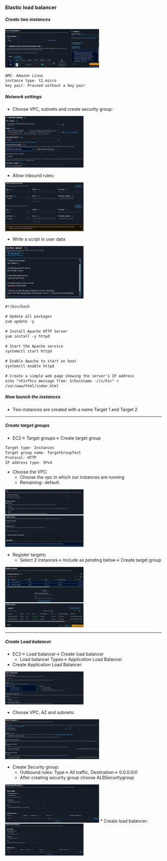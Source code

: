 ### Elastic load balancer
##### Create two instances
<img src=".github/images/img_17.png" alt="elastic load balancer" width="60%"/>

```commandline
AMI- Amazon Linux
instance type- t2.micro
key pair- Proceed without a key pair
```
##### Network settings
* Choose VPC, subnets and create security group:
<img src=".github/images/img_18.png" alt="elastic load balancer" width="50%"/>

* Allow inbound rules:
<img src=".github/images/img_19.png" alt="elastic load balancer" width="50%"/>

* Write a script in user data
<img src=".github/images/img_20.png" alt="elastic load balancer" width="50%"/>

```
#!/bin/bash

# Update all packages
yum update -y

# Install Apache HTTP Server
yum install -y httpd

# Start the Apache service
systemctl start httpd

# Enable Apache to start on boot
systemctl enable httpd

# Create a simple web page showing the server's IP address
echo "<h1>This message from: $(hostname -i)</h1>" > /var/www/html/index.html
```
##### Now launch the instances
* Two instances are created with a name Target 1 and Target 2
___
##### Create target groups
* EC2→ Target groups→ Create target group
```commandline
Target type- Instances
Target group name- TargetGroupTest
Protocol- HTTP
IP address type- IPv4
```
* Choose the VPC:
    * Choose the vpc in which our instances are running 
    * Remaining- default.
<img src=".github/images/img_21.png" alt="elastic load balancer" width="50%"/>
<img src=".github/images/img_22.png" alt="elastic load balancer" width="50%"/>

* Register targets:
  * Select 2 instances→ Include as pending below→ Create target group
<img src=".github/images/img_23.png" alt="elastic load balancer" width="50%"/>
<img src=".github/images/img_24.png" alt="elastic load balancer" width="50%"/>

___

##### Create Load balancer
* EC2→ Load balancer→ Create load balancer
  * Load balancer Types→ Application Load Balancer
* Create Application Load Balancer:
<img src=".github/images/img_25.png" alt="elastic load balancer" width="50%"/>

* Choose VPC, AZ and subnets:
<img src=".github/images/img_26.png" alt="elastic load balancer" width="60%"/>

* Create Security group:
  * Outbound rules: Type→ All traffic, Destination→ 0.0.0.0/0
  * After creating security group choose ALBSecuritygroup 
<img src=".github/images/img_27.png" alt="elastic load balancer" width="60%"/>
  * Create load balancer:
<img src=".github/images/img_27.png" alt="elastic load balancer" width="50%"/>

